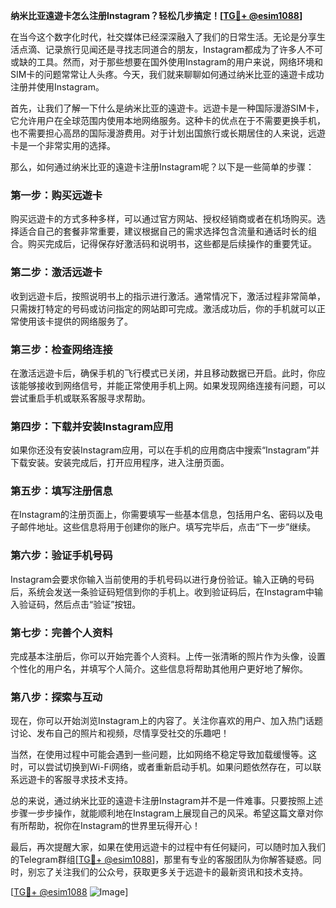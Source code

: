 **纳米比亚遠遊卡怎么注册Instagram？轻松几步搞定！[[TG💪+ @esim1088](https://t.me/s/esim1088)]**

在当今这个数字化时代，社交媒体已经深深融入了我们的日常生活。无论是分享生活点滴、记录旅行见闻还是寻找志同道合的朋友，Instagram都成为了许多人不可或缺的工具。然而，对于那些想要在国外使用Instagram的用户来说，网络环境和SIM卡的问题常常让人头疼。今天，我们就来聊聊如何通过纳米比亚的遠遊卡成功注册并使用Instagram。

首先，让我们了解一下什么是纳米比亚的遠遊卡。远遊卡是一种国际漫游SIM卡，它允许用户在全球范围内使用本地网络服务。这种卡的优点在于不需要更换手机，也不需要担心高昂的国际漫游费用。对于计划出国旅行或长期居住的人来说，远遊卡是一个非常实用的选择。

那么，如何通过纳米比亚的遠遊卡注册Instagram呢？以下是一些简单的步骤：

### 第一步：购买远遊卡

购买远遊卡的方式多种多样，可以通过官方网站、授权经销商或者在机场购买。选择适合自己的套餐非常重要，建议根据自己的需求选择包含流量和通话时长的组合。购买完成后，记得保存好激活码和说明书，这些都是后续操作的重要凭证。

### 第二步：激活远遊卡

收到远遊卡后，按照说明书上的指示进行激活。通常情况下，激活过程非常简单，只需拨打特定的号码或访问指定的网站即可完成。激活成功后，你的手机就可以正常使用该卡提供的网络服务了。

### 第三步：检查网络连接

在激活远遊卡后，确保手机的飞行模式已关闭，并且移动数据已开启。此时，你应该能够接收到网络信号，并能正常使用手机上网。如果发现网络连接有问题，可以尝试重启手机或联系客服寻求帮助。

### 第四步：下载并安装Instagram应用

如果你还没有安装Instagram应用，可以在手机的应用商店中搜索“Instagram”并下载安装。安装完成后，打开应用程序，进入注册页面。

### 第五步：填写注册信息

在Instagram的注册页面上，你需要填写一些基本信息，包括用户名、密码以及电子邮件地址。这些信息将用于创建你的账户。填写完毕后，点击“下一步”继续。

### 第六步：验证手机号码

Instagram会要求你输入当前使用的手机号码以进行身份验证。输入正确的号码后，系统会发送一条验证码短信到你的手机上。收到验证码后，在Instagram中输入验证码，然后点击“验证”按钮。

### 第七步：完善个人资料

完成基本注册后，你可以开始完善个人资料。上传一张清晰的照片作为头像，设置个性化的用户名，并填写个人简介。这些信息将帮助其他用户更好地了解你。

### 第八步：探索与互动

现在，你可以开始浏览Instagram上的内容了。关注你喜欢的用户、加入热门话题讨论、发布自己的照片和视频，尽情享受社交的乐趣吧！

当然，在使用过程中可能会遇到一些问题，比如网络不稳定导致加载缓慢等。这时，可以尝试切换到Wi-Fi网络，或者重新启动手机。如果问题依然存在，可以联系远遊卡的客服寻求技术支持。

总的来说，通过纳米比亚的遠遊卡注册Instagram并不是一件难事。只要按照上述步骤一步步操作，就能顺利地在Instagram上展现自己的风采。希望这篇文章对你有所帮助，祝你在Instagram的世界里玩得开心！

最后，再次提醒大家，如果在使用远遊卡的过程中有任何疑问，可以随时加入我们的Telegram群组[[TG💪+ @esim1088](https://t.me/s/esim1088)]，那里有专业的客服团队为你解答疑惑。同时，别忘了关注我们的公众号，获取更多关于远遊卡的最新资讯和技术支持。

[[TG💪+ @esim1088](https://t.me/s/esim1088) ![Image](https://i.postimg.cc/4NQfJmqS/Snipaste-2025-05-13-00-14-12.png)]